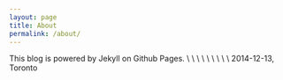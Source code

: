 ```yaml
---
layout: page
title: About
permalink: /about/
---
```


This blog is powered by Jekyll on Github Pages.
\\
\\
\\
\\
\\
\\
\\
\\
\\
2014-12-13, Toronto
